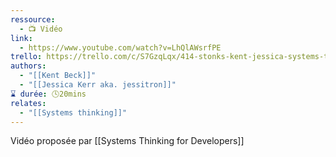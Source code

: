```yaml
---
ressource:
  - 📺 Vidéo
link:
  - https://www.youtube.com/watch?v=LhQlAWsrfPE
trello: https://trello.com/c/S7GzqLqx/414-stonks-kent-jessica-systems-thinking-for-developers
authors:
  - "[[Kent Beck]]"
  - "[[Jessica Kerr aka. jessitron]]"
⌛ durée: 🕓20mins
relates:
  - "[[Systems thinking]]"
---
```

Vidéo proposée par [[Systems Thinking for Developers]]